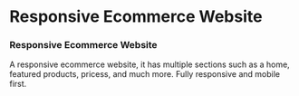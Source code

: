# Responsive Ecommerce Website
### Responsive Ecommerce Website
A responsive ecommerce website, it has multiple sections such as a home, featured products, pricess, and much more. Fully responsive and mobile first.


